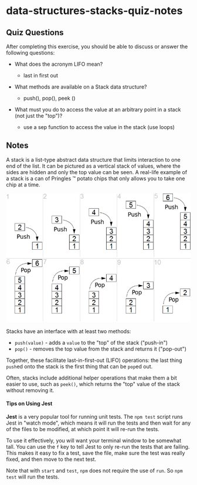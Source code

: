 # data-structures-stacks-quiz-notes

## Quiz Questions

After completing this exercise, you should be able to discuss or answer the following questions:

- What does the acronym LIFO mean?

  - last in first out

- What methods are available on a Stack data structure?

  - push(), pop(), peek ()

- What must you do to access the value at an arbitrary point in a stack (not just the "top")?
  - use a sep function to access the value in the stack (use loops)

## Notes

A stack is a list-type abstract data structure that limits interaction to one end of the list. It can be pictured as a vertical stack of values, where the sides are hidden and only the top value can be seen. A real-life example of a stack is a can of Pringles ™ potato chips that only allows you to take one chip at a time.

![data-structures-stacks](./data-structures-stacks.png)

Stacks have an interface with at least two methods:

- `push(value)` - adds a `value` to the "top" of the stack ("push-in")
- `pop()` - removes the top value from the stack and returns it ("pop-out")

Together, these facilitate last-in-first-out (LIFO) operations: the last thing `push`ed onto the stack is the first thing that can be `pop`ed out.

Often, stacks include additional helper operations that make them a bit easier to use, such as `peek()`, which returns the "top" value of the stack without removing it.

#### Tips on Using Jest

**Jest** is a very popular tool for running unit tests. The `npm test` script runs Jest in "watch mode", which means it will run the tests and then wait for any of the files to be modified, at which point it will re-run the tests.

To use it effectively, you will want your terminal window to be somewhat tall. You can use the `f` key to tell Jest to only re-run the tests that are failing. This makes it easy to fix a test, save the file, make sure the test was really fixed, and then move to the next test.

Note that with `start` and `test`, `npm` does not require the use of `run`. So `npm test` will run the tests.
